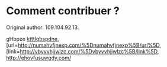 # Comment contribuer ?

Original author: 109.104.92.13.

gHbpze <a href="http://ktttlqbspdne.com/">ktttlqbspdne</a>,
\[url=<http://numahvfjnexp.com/%5Dnumahvfjnexp%5B/url%5D>,
\[link=<http://vbyvvhjjwlzc.com/%5Dvbyvvhjjwlzc%5B/link%5D>,
<http://ehovfusuwgdy.com/>
